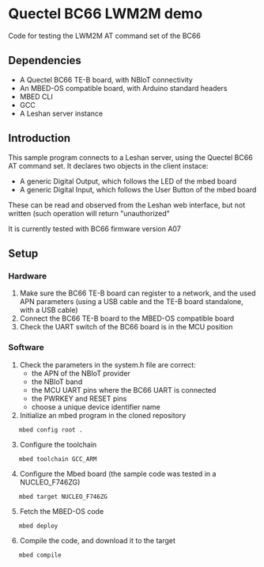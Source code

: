 # Quectel BC66 LWM2M demo
Code for testing the LWM2M AT command set of the BC66

## Dependencies
- A Quectel BC66 TE-B board, with NBIoT connectivity
- An MBED-OS compatible board, with Arduino standard headers
- MBED CLI
- GCC
- A Leshan server instance

## Introduction
This sample program connects to a Leshan server, using the Quectel BC66 AT command set.
It declares two objects in the client instace:
- A generic Digital Output, which follows the LED of the mbed board
- A generic Digital Input, which follows the User Button of the mbed board

These can be read and observed from the Leshan web interface, but not written (such 
operation will return "unauthorized"

It is currently tested with BC66 firmware version A07

## Setup
### Hardware
1. Make sure the BC66 TE-B board can register to a network, and the used APN parameters 
(using a USB cable and the TE-B board standalone, with a USB cable)
2. Connect the BC66 TE-B board to the MBED-OS compatible board
3. Check the UART switch of the BC66 board is in the MCU position

### Software
1. Check the parameters in the system.h file are correct:
   - the APN of the NBIoT provider
   - the NBIoT band
   - the MCU UART pins where the BC66 UART is connected
   - the PWRKEY and RESET pins
   - choose a unique device identifier name
2. Initialize an mbed program in the cloned repository
```
   mbed config root .
```
3. Configure the toolchain
```
   mbed toolchain GCC_ARM
```
4. Configure the Mbed board (the sample code was tested in a NUCLEO_F746ZG)
```
   mbed target NUCLEO_F746ZG
```
5. Fetch the MBED-OS code
```
   mbed deploy
```
6. Compile the code, and download it to the target
```
   mbed compile
```
